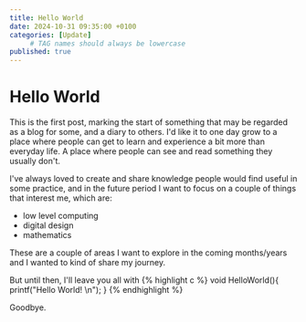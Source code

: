 ```yaml
---
title: Hello World
date: 2024-10-31 09:35:00 +0100
categories: [Update]
     # TAG names should always be lowercase
published: true
---
```



# Hello World

This is the first post, marking the start of something that may be regarded as a blog for some, and a diary to others. I'd like it to one day grow to a place where people can get to learn and experience a bit more than everyday life. A place where people can see and read something they usually don't. 

I've always loved to create and share knowledge people would find useful in some practice, and in the future period I want to focus on a couple of things that interest me, which are:
- low level computing
- digital design
- mathematics

These are a couple of areas I want to explore in the coming months/years and I wanted to kind of share my journey.

But until then, I'll leave you all with
{% highlight c %}
void HelloWorld(){
  printf("Hello World! \n");
}
{% endhighlight %}

Goodbye.
